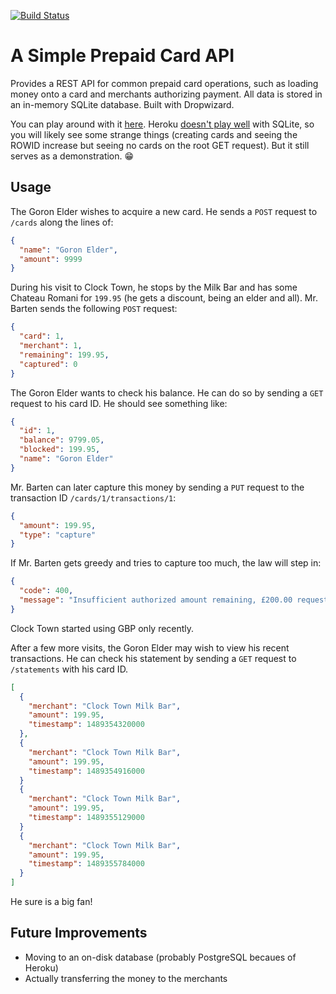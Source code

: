 [![Build Status](https://travis-ci.org/kwyse/prepaid-card.svg?branch=master)](https://travis-ci.org/kwyse/prepaid-card)

# A Simple Prepaid Card API

Provides a REST API for common prepaid card operations, such as loading
money onto a card and merchants authorizing payment. All data is stored in
an in-memory SQLite database. Built with Dropwizard.

You can play around with it [here](https://prepaid-card.herokuapp.com/cards).
Heroku [doesn't play well](https://devcenter.heroku.com/articles/sqlite3) with
SQLite, so you will likely see some strange things (creating cards and seeing
the ROWID increase but seeing no cards on the root GET request). But it still
serves as a demonstration. :grin:

## Usage

The Goron Elder wishes to acquire a new card. He sends a `POST` request to
`/cards` along the lines of:

```json
{
  "name": "Goron Elder",
  "amount": 9999
}
```

During his visit to Clock Town, he stops by the Milk Bar and has some Chateau
Romani for `199.95` (he gets a discount, being an elder and all). Mr. Barten
sends the following `POST` request:

```json
{
  "card": 1,
  "merchant": 1,
  "remaining": 199.95,
  "captured": 0
}
```

The Goron Elder wants to check his balance. He can do so by sending a `GET`
request to his card ID. He should see something like:

```json
{
  "id": 1,
  "balance": 9799.05,
  "blocked": 199.95,
  "name": "Goron Elder"
}
```

Mr. Barten can later capture this money by sending a `PUT` request to the
transaction ID `/cards/1/transactions/1`:

```json
{
  "amount": 199.95,
  "type": "capture"
}

```
If Mr. Barten gets greedy and tries to capture too much, the law will step in:

```json
{
  "code": 400,
  "message": "Insufficient authorized amount remaining, £200.00 requested but £199.95 available"
}
```

Clock Town started using GBP only recently.

After a few more visits, the Goron Elder may wish to view his recent transactions.
He can check his statement by sending a `GET` request to `/statements` with his
card ID.

```json
[
  {
    "merchant": "Clock Town Milk Bar",
    "amount": 199.95,
    "timestamp": 1489354320000
  },
  {
    "merchant": "Clock Town Milk Bar",
    "amount": 199.95,
    "timestamp": 1489354916000
  }
  {
    "merchant": "Clock Town Milk Bar",
    "amount": 199.95,
    "timestamp": 1489355129000
  }
  {
    "merchant": "Clock Town Milk Bar",
    "amount": 199.95,
    "timestamp": 1489355784000
  }
]
```

He sure is a big fan!

## Future Improvements

* Moving to an on-disk database (probably PostgreSQL becaues of Heroku)
* Actually transferring the money to the merchants
